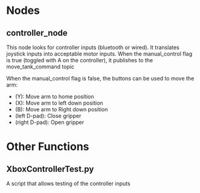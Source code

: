 # Nodes

## controller_node

This node looks for controller inputs (bluetooth or wired). It translates joystick inputs into acceptable motor inputs. When the manual_control flag is true (toggled with A on the controller), it publishes to the move_tank_command topic

When the manual_control flag is false, the buttons can be used to move the arm:
- (Y): Move arm to home position
- (X): Move arm to left down position
- (B): Move arm to Right down position
- (left D-pad): Close gripper
- (right D-pad): Open gripper 

# Other Functions

## XboxControllerTest.py

A script that allows testing of the controller inputs



